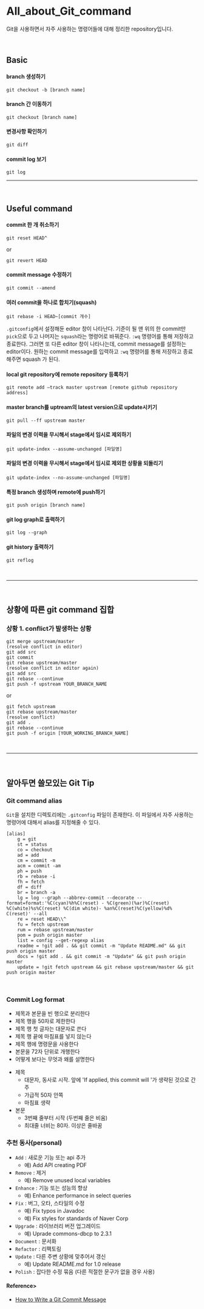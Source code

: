 # All_about_Git_command
Git을 사용하면서 자주 사용하는 명령어들에 대해 정리한 repository입니다.

</br>

## Basic
#### branch 생성하기
```
git checkout -b [branch name]
```

#### branch 간 이동하기
```
git checkout [branch name]
```

#### 변경사항 확인하기
```
git diff
```

#### commit log 보기
```
git log
```

---

</br>

## Useful command
#### commit 한 개 취소하기
```
git reset HEAD^
```
or
```
git revert HEAD
```

#### commit message 수정하기
```
git commit --amend
```

#### 여러 commit을 하나로 합치기(squash)
```
git rebase -i HEAD~[commit 개수]
```
`.gitconfig`에서 설정해둔 editor 창이 나타난다. 기준이 될 맨 위의 한 commit만 `pick`으로 두고 나머지는 `squash`라는 명령어로 바꿔준다. `:wq` 명령어를 통해 저장하고 종료한다. 그러면 또 다른 editor 창이 나타나는데, commit message를 설정하는 editor이다. 원하는 commit message를 입력하고 `:wq` 명령어를 통해 저장하고 종료해주면 squash 가 된다.

#### local git repository에 remote repository 등록하기
```
git remote add —track master upstream [remote github repository address]
```

#### master branch를 uptream의 latest version으로 update시키기
```
git pull --ff upstream master
```

#### 파일의 변경 이력을 무시해서 stage에서 임시로 제외하기
```
git update-index --assume-unchanged [파일명]
```

#### 파일의 변경 이력을 무시해서 stage에서 임시로 제외한 상황을 되돌리기
```
git update-index --no-assume-unchanged [파일명]
```

#### 특정 branch 생성하며 remote에 push하기
```
git push origin [branch name]
```

#### git log graph로 출력하기
```
git log --graph
```

#### git history 출력하기
```
git reflog
```

</br>

---

</br>

## 상황에 따른 git command 집합
### 상황 1. conflict가 발생하는 상황
```
git merge upstream/master
(resolve conflict in editor)
git add src
git commit
git rebase upstream/master
(resolve conflict in editor again)
git add src
git rebase --continue
git push -f upstream YOUR_BRANCH_NAME
```
or
```
git fetch upstream
git rebase upstream/master
(resolve conflict)
git add .
git rebase --continue
git push -f origin [YOUR_WORKING_BRANCH_NAME]
```

</br>

---

</br>

## 알아두면 쓸모있는 Git Tip

### Git command alias
`Git`을 설치한 디렉토리에는 `.gitconfig` 파일이 존재한다. 이 파일에서 자주 사용하는 명령어에 대해서 alias를 지정해줄 수 있다.
``` .gitconfig
[alias]
    g = git
    st = status
    co = checkout
    ad = add
    cm = commit -m
    acm = commit -am
    ph = push
    rb = rebase -i
    fh = fetch
    df = diff
    br = branch -a
    lg = log --graph --abbrev-commit --decorate --format=format:'%C(cyan)%h%C(reset) - %C(green)(%ar)%C(reset) %C(white)%s%C(reset) %C(dim white)- %an%C(reset)%C(yellow)%d%    C(reset)' --all
    re = reset HEAD\\^
    fu = fetch upstream
    rum = rebase upstream/master
    pom = push origin master
    list = config --get-regexp alias
    readme = !git add . && git commit -m "Update README.md" && git push origin master
    docs = !git add . && git commit -m "Update" && git push origin master
    update = !git fetch upstream && git rebase upstream/master && git push origin master
```

</br>

### Commit Log format

* 제목과 본문을 빈 행으로 분리한다
* 제목 행을 50자로 제한한다
* 제목 행 첫 글자는 대문자로 쓴다
* 제목 행 끝에 마침표를 넣지 않는다
* 제목 행에 명령문을 사용한다
* 본문을 72자 단위로 개행한다
* 어떻게 보다는 무엇과 왜를 설명한다

- 제목
  - 대문자, 동사로 시작. 앞에 'If applied, this commit will '가 생략된 것으로 간주
  - 가급적 50자 안쪽
  - 마침표 생략
- 본문
  - 3번째 줄부터 시작 (두번째 줄은 비움)
  - 최대줄 너비는 80자. 이상은 줄바꿈

### 추천 동사(personal)
- `Add` : 새로운 기능 또는 api 추가
  - 예) Add API creating PDF
- `Remove` : 제거
  - 예) Remove unused local variables
- `Enhance` : 기능 또는 성능의 향상
  - 예) Enhance performance in select queries
- `Fix` : 버그,  오타, 스타일의 수정
  - 예) Fix typos in Javadoc
  - 예) Fix styles for standards of Naver Corp
- `Upgrade` : 라이브러리 버전 업그레이드
  - 예) Uprade commons-dbcp to 2.3.1
- `Document` : 문서화
- `Refactor` : 리팩토링
- `Update` : 다른 주변 상황에 맞추어서 갱신
  - 예) Update README.md for 1.0 release
- `Polish` : 잡다한 수정 묶음 (다른 적절한 문구가 없을 경우 사용)


#### Reference>
* [How to Write a Git Commit Message](https://item4.github.io/2016-11-01/How-to-Write-a-Git-Commit-Message)
